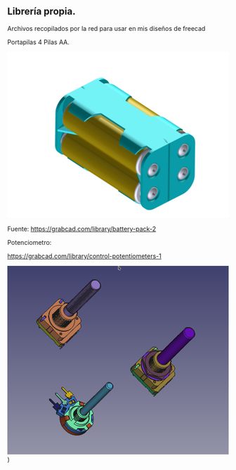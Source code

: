 ## Librería propia.
Archivos recopilados por la red para usar en mis diseños de freecad

Portapilas 4 Pilas AA.


![pilas](./imagenes/pack4aa.png)


Fuente: https://grabcad.com/library/battery-pack-2


Potenciometro:

https://grabcad.com/library/control-potentiometers-1

![Potenciometro](./imagenes/potenciometros.png)
)

